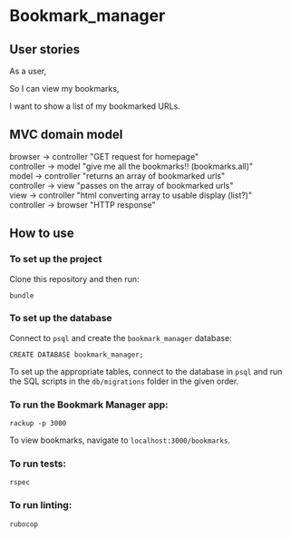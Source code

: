 # Bookmark_manager

## User stories

As a user,

So I can view my bookmarks,

I want to show a list of my bookmarked URLs.

## MVC domain model

browser -> controller "GET request for homepage"  
controller -> model "give me all the bookmarks!! (bookmarks.all)"  
model -> controller "returns an array of bookmarked urls"  
controller -> view "passes on the array of bookmarked urls"  
view -> controller "html converting array to usable display (list?)"  
controller -> browser "HTTP response"  

## How to use
### To set up the project
Clone this repository and then run:
```
bundle
```

### To set up the database

Connect to `psql` and create the `bookmark_manager` database:

```
CREATE DATABASE bookmark_manager;
```

To set up the appropriate tables, connect to the database in `psql` and run the SQL scripts in the `db/migrations` folder in the given order.

### To run the Bookmark Manager app:

```
rackup -p 3000
```
To view bookmarks, navigate to `localhost:3000/bookmarks`.

### To run tests:

```
rspec
```
### To run linting:
```
rubocop
```


